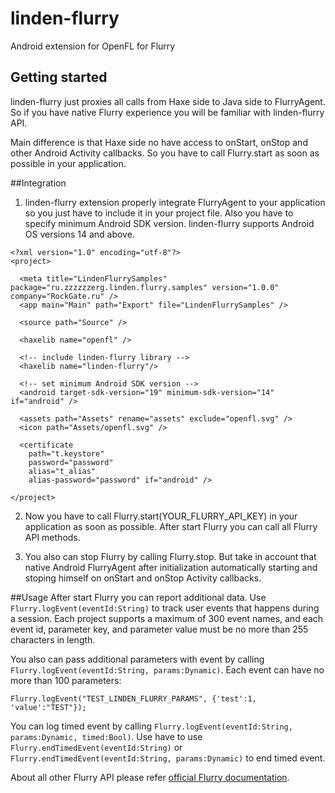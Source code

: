 # linden-flurry

Android extension for OpenFL for Flurry

## Getting started
linden-flurry just proxies all calls from Haxe side to Java side to FlurryAgent.
So if you have native Flurry experience you will be familiar with linden-flurry API.

Main difference is that Haxe side no have access to onStart, onStop and other
Android Activity callbacks. So you have to call Flurry.start as soon as possible
in your application.


##Integration

1. linden-flurry extension properly integrate FlurryAgent to your application so
you just have to include it in your project file. Also you have to specify minimum
Android SDK version. linden-flurry supports Android OS versions 14 and above.
```
<?xml version="1.0" encoding="utf-8"?>
<project>

  <meta title="LindenFlurrySamples" package="ru.zzzzzzerg.linden.flurry.samples" version="1.0.0" company="RockGate.ru" />
  <app main="Main" path="Export" file="LindenFlurrySamples" />

  <source path="Source" />

  <haxelib name="openfl" />

  <!-- include linden-flurry library -->
  <haxelib name="linden-flurry"/>

  <!-- set minimum Android SDK version -->
  <android target-sdk-version="19" minimum-sdk-version="14" if="android" />

  <assets path="Assets" rename="assets" exclude="openfl.svg" />
  <icon path="Assets/openfl.svg" />

  <certificate
    path="t.keystore"
    password="password"
    alias="t_alias"
    alias-password="password" if="android" />

</project>
```

2. Now you have to call Flurry.start(YOUR_FLURRY_API_KEY) in your application
as soon as possible. After start Flurry you can call all Flurry API methods.

3. You also can stop Flurry by calling Flurry.stop. But take in account that
native Android FlurryAgent after initialization automatically starting and
stoping himself on onStart and onStop Activity callbacks.

##Usage
After start Flurry you can report additional data.
Use ``Flurry.logEvent(eventId:String)`` to track user events that happens during
a session. Each project supports a maximum of 300 event names, and each event id,
parameter key, and parameter value must be no more than 255 characters in length.

You also can pass additional parameters with event by calling
``Flurry.logEvent(eventId:String, params:Dynamic)``. Each event can have no more
than 100 parameters:
```
Flurry.logEvent("TEST_LINDEN_FLURRY_PARAMS", {'test':1, 'value':"TEST"});
```
You can log timed event by calling ``Flurry.logEvent(eventId:String, params:Dynamic, timed:Bool)``.
Use have to use ``Flurry.endTimedEvent(eventId:String)`` or ``Flurry.endTimedEvent(eventId:String, params:Dynamic)``
to end timed event.

About all other Flurry API please refer [official Flurry documentation](https://developer.yahoo.com/flurry/docs/analytics/gettingstarted/android/).
